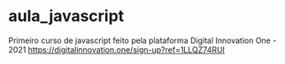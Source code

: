# aula_javascript
Primeiro curso de javascript feito pela plataforma Digital Innovation One - 2021 
https://digitalinnovation.one/sign-up?ref=1LLQZ74RUI

